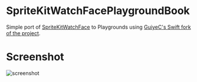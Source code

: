 # SpriteKitWatchFacePlaygroundBook
Simple port of [SpriteKitWatchFace](https://github.com/steventroughtonsmith/SpriteKitWatchFace) to Playgrounds using [GuiyeC's Swift fork of the project](https://github.com/GuiyeC/SpriteKitWatchFace).

# Screenshot
![screenshot](https://hccdata.s3.amazonaws.com/gh_sk_playground.jpg)

